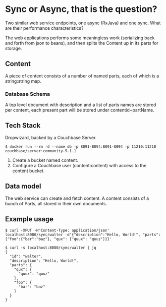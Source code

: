 # Sync or Async, that is the question?

Two similar web service endpoints, one async (RxJava) and one sync. What are their performance characteristics?

The web applications performs some meaningless work (serializing back and forth from json to beans), and
then splits the Content up in its parts for storage.

## Content

A piece of content consists of a number of named parts, each of which is a string:string map.

### Database Schema

A top level document with description and a list of parts names are stored per content, each present
part will be stored under contentid+partName.

## Tech Stack

Dropwizard, backed by a Couchbase Server.

```
$ docker run --rm -d --name db -p 8091-8094:8091-8094 -p 11210:11210 couchbase/server:community-5.1.1
```

1. Create a bucket named content.
2. Configure a Couchbase user (content:content) with access to the content bucket.

## Data model

The web service can create and fetch content. A content consists of a bunch of Parts, all stored in their own documents.

## Example usage

```
$ curl -XPUT -H'Content-Type: application/json' localhost:8080/sync/walter -d'{"description":"Hello, World!", "parts":{"foo":{"bar":"baz"}, "qux": {"quux": "quuz"}}}'
```

```
$ curl -s localhost:8080/sync/walter | jq
{
  "id": "walter",
  "description": "Hello, World!",
  "parts": {
    "qux": {
      "quux": "quuz"
    },
    "foo": {
      "bar": "baz"
    }
  }
}
```
